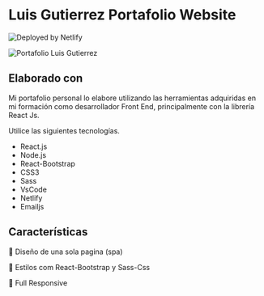 # Luis Gutierrez Portafolio Website

![Deployed by Netlify](https://luis-gutierrez-react-portfolio.netlify.app/)

![Portafolio Luis Gutierrez](https://firebasestorage.googleapis.com/v0/b/luis-gutierrez-portfolio.appspot.com/o/luis_gutierrez_portfolio_screeshot.png?alt=media&token=f3138c29-7019-421c-96f8-da750ec76f86)

## Elaborado con

Mi portafolio personal lo elabore utilizando las herramientas adquiridas en mi formación como desarrollador Front End, principalmente con la librería React Js.

Utilice las siguientes tecnologías.

- React.js
- Node.js
- React-Bootstrap
- CSS3
- Sass
- VsCode
- Netlify
- Emailjs

## Características

📖 Diseño de una sola pagina (spa)

🎨 Estilos com React-Bootstrap y Sass-Css

📱 Full Responsive
